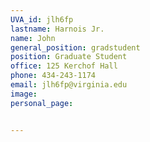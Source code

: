 ```yaml
---
UVA_id: jlh6fp
lastname: Harnois Jr.
name: John
general_position: gradstudent
position: Graduate Student
office: 125 Kerchof Hall
phone: 434-243-1174
email: jlh6fp@virginia.edu
image:
personal_page:


---
```

